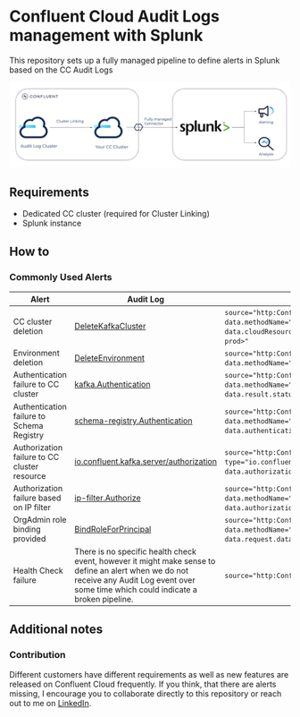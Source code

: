 # Confluent Cloud Audit Logs management with Splunk

This repository sets up a fully managed pipeline to define alerts in Splunk based on the CC Audit Logs

![](./images/setup.png)


## Requirements
* Dedicated CC cluster (required for Cluster Linking)
* Splunk instance

## How to

[//]: # (A detailed step-by-step explanation is provided in the corresponding blog article)



[//]: # (https://github.com/pneff93/cc-audit-logs-splunk/assets/39708443/e3899e44-a989-45bc-b550-153ea1b54df0)


### Commonly Used Alerts

| Alert                                        | Audit Log                                                                                                                                                                                                 | Splunk search                                                                                                                          | Verified |
|----------------------------------------------|-----------------------------------------------------------------------------------------------------------------------------------------------------------------------------------------------------------|----------------------------------------------------------------------------------------------------------------------------------------|----------|
| CC cluster deletion                          | [DeleteKafkaCluster](https://docs.confluent.io/cloud/current/monitoring/audit-logging/event-methods/organization-events.html#deletekafkacluster)                                                          | `source="http:Confluent Audit Logs" data.methodName="DeleteKafkaCluster" data.cloudResources{}.resource.resourceId="<lkc-prod>"`                                                             | ✅        |
| Environment deletion                         | [DeleteEnvironment](https://docs.confluent.io/cloud/current/monitoring/audit-logging/event-methods/organization-events.html#deleteenvironment)                                                            | `source="http:Confluent Audit Logs" data.methodName="DeleteEnvironment"`                                                               | ✅        |
| Authentication failure to CC cluster         | [kafka.Authentication](https://docs.confluent.io/cloud/current/monitoring/audit-logging/event-methods/authorization-authentication-events.html#kafka-authentication)                                      | `source="http:Confluent Audit Logs" data.methodName="kafka.Authentication" data.result.status="UNAUTHENTICATED"`                       | ✅        |
| Authentication failure to Schema Registry    | [schema-registry.Authentication](https://docs.confluent.io/cloud/current/monitoring/audit-logging/event-methods/sr-authn-authz.html#schema-registry-authentication)                                       | `source="http:Confluent Audit Logs" data.methodName="schema-registry.Authentication" data.authenticationInfo.result="UNAUTHENTICATED"` |          |
| Authorization failure to CC cluster resource | [io.confluent.kafka.server/authorization](https://docs.confluent.io/cloud/current/monitoring/audit-logging/event-methods/authorization-authentication-events.html#ak-cluster-authorization-event-methods) | `source="http:Confluent Audit Logs" type="io.confluent.kafka.server/authorization" data.authorizationInfo.granted="false"`             |✅ |
| Authorization failure based on IP filter     | [ip-filter.Authorize](https://docs.confluent.io/cloud/current/monitoring/audit-logging/event-methods/ip-filter-authz.html#ip-filter-authorize)                                                            | `source="http:Confluent Audit Logs" data.methodName="ip-filter.Authorize" data.authorizationInfo.result="DENY"`                        | |
| OrgAdmin role binding provided               | [BindRoleForPrincipal](https://docs.confluent.io/cloud/current/monitoring/audit-logging/event-methods/rbac.html#bindroleforprincipal)                                                                     | `source="http:Confluent Audit Logs" data.methodName="BindRoleForPrincipal" data.request.data.role_name="OrganizationAdmin"`            | ✅        |
| Health Check failure                         | There is no specific health check event, however it might make sense to define an alert when we do not receive any Audit Log event over some time which could indicate a broken pipeline.                 | `source="http:Confluent Audit Logs"`                                                                                                   |    ✅      |




## Additional notes

### Contribution

Different customers have different requirements as well as new features are released on Confluent Cloud frequently. 
If you think, that there are alerts missing, I encourage you to collaborate directly to this repository or reach out to me
on [LinkedIn](https://www.linkedin.com/in/patrick-neff-7bb3b21a4/).
